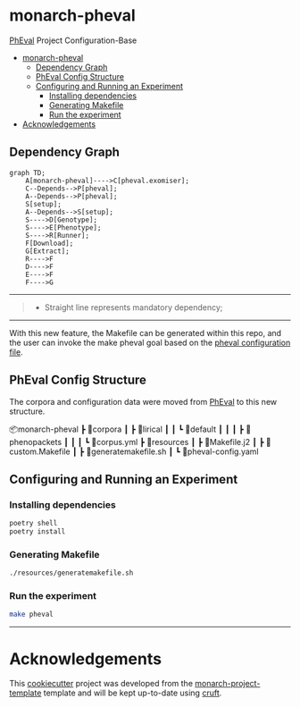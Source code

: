 # monarch-pheval

[PhEval](https://github.com/monarch-initiative/pheval) Project Configuration-Base

- [monarch-pheval](#monarch-pheval)
  - [Dependency Graph](#dependency-graph)
  - [PhEval Config Structure](#pheval-config-structure)
  - [Configuring and Running an Experiment](#configuring-and-running-an-experiment)
    - [Installing dependencies](#installing-dependencies)
    - [Generating Makefile](#generating-makefile)
    - [Run the experiment](#run-the-experiment)
- [Acknowledgements](#acknowledgements)

## Dependency Graph

```mermaid
graph TD;
    A[monarch-pheval]---->C[pheval.exomiser];
    C--Depends-->P[pheval];
    A--Depends-->P[pheval];
    S[setup];
    A--Depends-->S[setup];
    S---->D[Genotype];
    S---->E[Phenotype];
    S---->R[Runner];
    F[Download];
    G[Extract];
    R---->F
    D---->F
    E---->F
    F---->G
```

---

> - Straight line represents mandatory dependency;

---

With this new feature, the Makefile can be generated within this repo, and the user can invoke the make pheval goal based on the [pheval configuration file](resources/pheval-config.yaml).

## PhEval Config Structure

The corpora and configuration data were moved from [PhEval](https://github.com/monarch-initiative/pheval) to this new structure.

📦monarch-pheval
┣ 📂corpora
┃ ┣ 📂lirical
┃ ┃ ┗ 📂default
┃ ┃ ┃ ┣ 📂phenopackets
┃ ┃ ┃ ┗ 📜corpus.yml
┣ 📂resources
┃ ┣ 📜Makefile.j2
┃ ┣ 📜custom.Makefile
┃ ┣ 📜generatemakefile.sh
┃ ┗ 📜pheval-config.yaml

## Configuring and Running an Experiment

### Installing dependencies

```bash
poetry shell
poetry install
```

### Generating Makefile

```bash
./resources/generatemakefile.sh
```

### Run the experiment

```bash
make pheval
```

---

# Acknowledgements

This [cookiecutter](https://cookiecutter.readthedocs.io/en/stable/README.html) project was developed from the [monarch-project-template](https://github.com/monarch-initiative/monarch-project-template) template and will be kept up-to-date using [cruft](https://cruft.github.io/cruft/).
